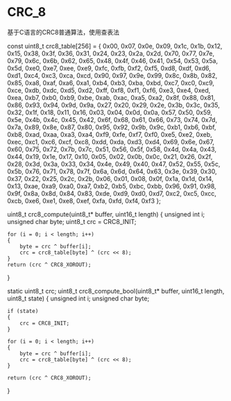 # CRC_8
基于C语言的CRC8普通算法，使用查表法

const uint8_t crc8_table[256] = {
	0x00, 0x07, 0x0e, 0x09, 0x1c, 0x1b, 0x12, 0x15, 0x38, 0x3f, 0x36, 0x31, 0x24, 0x23, 0x2a, 0x2d,
	0x70, 0x77, 0x7e, 0x79, 0x6c, 0x6b, 0x62, 0x65, 0x48, 0x4f, 0x46, 0x41, 0x54, 0x53, 0x5a, 0x5d,
	0xe0, 0xe7, 0xee, 0xe9, 0xfc, 0xfb, 0xf2, 0xf5, 0xd8, 0xdf, 0xd6, 0xd1, 0xc4, 0xc3, 0xca, 0xcd,
	0x90, 0x97, 0x9e, 0x99, 0x8c, 0x8b, 0x82, 0x85, 0xa8, 0xaf, 0xa6, 0xa1, 0xb4, 0xb3, 0xba, 0xbd,
	0xc7, 0xc0, 0xc9, 0xce, 0xdb, 0xdc, 0xd5, 0xd2, 0xff, 0xf8, 0xf1, 0xf6, 0xe3, 0xe4, 0xed, 0xea,
	0xb7, 0xb0, 0xb9, 0xbe, 0xab, 0xac, 0xa5, 0xa2, 0x8f, 0x88, 0x81, 0x86, 0x93, 0x94, 0x9d, 0x9a,
	0x27, 0x20, 0x29, 0x2e, 0x3b, 0x3c, 0x35, 0x32, 0x1f, 0x18, 0x11, 0x16, 0x03, 0x04, 0x0d, 0x0a,
	0x57, 0x50, 0x59, 0x5e, 0x4b, 0x4c, 0x45, 0x42, 0x6f, 0x68, 0x61, 0x66, 0x73, 0x74, 0x7d, 0x7a,
	0x89, 0x8e, 0x87, 0x80, 0x95, 0x92, 0x9b, 0x9c, 0xb1, 0xb6, 0xbf, 0xb8, 0xad, 0xaa, 0xa3, 0xa4,
	0xf9, 0xfe, 0xf7, 0xf0, 0xe5, 0xe2, 0xeb, 0xec, 0xc1, 0xc6, 0xcf, 0xc8, 0xdd, 0xda, 0xd3, 0xd4,
	0x69, 0x6e, 0x67, 0x60, 0x75, 0x72, 0x7b, 0x7c, 0x51, 0x56, 0x5f, 0x58, 0x4d, 0x4a, 0x43, 0x44,
	0x19, 0x1e, 0x17, 0x10, 0x05, 0x02, 0x0b, 0x0c, 0x21, 0x26, 0x2f, 0x28, 0x3d, 0x3a, 0x33, 0x34,
	0x4e, 0x49, 0x40, 0x47, 0x52, 0x55, 0x5c, 0x5b, 0x76, 0x71, 0x78, 0x7f, 0x6a, 0x6d, 0x64, 0x63,
	0x3e, 0x39, 0x30, 0x37, 0x22, 0x25, 0x2c, 0x2b, 0x06, 0x01, 0x08, 0x0f, 0x1a, 0x1d, 0x14, 0x13,
	0xae, 0xa9, 0xa0, 0xa7, 0xb2, 0xb5, 0xbc, 0xbb, 0x96, 0x91, 0x98, 0x9f, 0x8a, 0x8d, 0x84, 0x83,
	0xde, 0xd9, 0xd0, 0xd7, 0xc2, 0xc5, 0xcc, 0xcb, 0xe6, 0xe1, 0xe8, 0xef, 0xfa, 0xfd, 0xf4, 0xf3
};

uint8_t crc8_compute(uint8_t* buffer, uint16_t length)
{
	unsigned int i;
	unsigned char byte;
	uint8_t crc = CRC8_INIT;

	for (i = 0; i < length; i++)
	{
		byte = crc ^ buffer[i];
		crc = crc8_table[byte] ^ (crc << 8);
	}
	return (crc ^ CRC8_XOROUT);
}

static uint8_t crc;
uint8_t crc8_compute_bool(uint8_t* buffer, uint16_t length, uint8_t state)
{
	unsigned int i;
	unsigned char byte;

	if (state)
	{
		crc = CRC8_INIT;
	}

	for (i = 0; i < length; i++)
	{
		byte = crc ^ buffer[i];
		crc = crc8_table[byte] ^ (crc << 8);
	}

	return (crc ^ CRC8_XOROUT);
}
